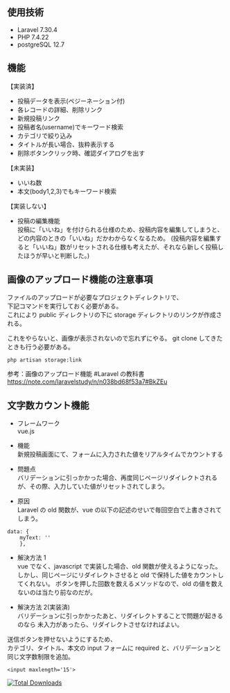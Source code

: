 ## 使用技術

- Laravel 7.30.4
- PHP 7.4.22
- postgreSQL 12.7

## 機能

【実装済】

- 投稿データを表示(ペジーネーション付)
- 各レコードの詳細、削除リンク
- 新規投稿リンク
- 投稿者名(username)でキーワード検索
- カテゴリで絞り込み
- タイトルが長い場合、抜粋表示する
- 削除ボタンクリック時、確認ダイアログを出す

【未実装】

- いいね数
- 本文(body1,2,3)でもキーワード検索

【実装しない】

- 投稿の編集機能  
  投稿に「いいね」を付けられる仕様のため、投稿内容を編集してしまうと、どの内容のときの「いいね」だかわからなくなるため。
  (投稿内容を編集すると「いいね」数がリセットされる仕様も考えたが、それなら新しく投稿したほうが早いと判断した。)

## 画像のアップロード機能の注意事項

ファイルのアップロードが必要なプロジェクトディレクトリで、  
下記コマンドを実行しておく必要がある。  
これにより public ディレクトリの下に storage ディレクトリのリンクが作成される。

これをやらないと、画像が表示されないので忘れずにやる。
git clone してきたときも行う必要がある。

`php artisan storage:link`

参考：画像のアップロード機能 #Laravel の教科書  
https://note.com/laravelstudy/n/n038bd68f53a7#BkZEu

## 文字数カウント機能

- フレームワーク  
  vue.js

- 機能  
  新規投稿画面にて、フォームに入力された値をリアルタイムでカウントする

- 問題点  
  バリデーションに引っかかった場合、再度同じページリダイレクトされるが、その際、入力していた値がリセットされてしまう。

- 原因  
  Laravel の old 関数が、vue の以下の記述のせいで毎回空白で上書きされてしまう。

```
data: {
    myText: ''
    },
```

- 解決方法 1  
  vue でなく、javascript で実装した場合、old 関数が使えるようになった。
  しかし、同じページにリダイレクトさせると old で保持した値をカウントしてくれない。
  ボタンを押した回数を数えるメソッドなので、old の値を数えないのは当たり前なのだが。

- 解決方法 2(実装済)  
  バリデーションに引っかかったあと、リダイレクトすることで問題が起きるのなら
  未入力があったら、リダイレクトさせなければよい。

送信ボタンを押せないようにするため、  
カテゴリ、タイトル、本文の input フォームに required と、バリデーションと同じ文字数制限を追加。

```
<input maxlength='15'>
```

<a href="https://packagist.org/packages/laravel/framework"><img src="https://poser.pugx.org/laravel/framework/d/total.svg" alt="Total Downloads"></a>
